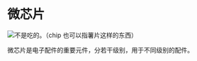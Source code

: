 # 微芯片

![不是吃的。（chip 也可以指薯片这样的东西）](oredict:opencomputers:circuitChip1)

微芯片是电子配件的重要元件，分若干级别，用于不同级别的配件。
